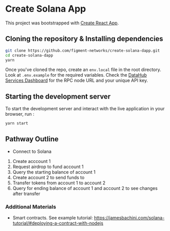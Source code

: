 # Create Solana App

This project was bootstrapped with [Create React App](https://github.com/facebook/create-react-app).

## Cloning the repository & Installing dependencies
```bash
git clone https://github.com/figment-networks/create-solana-dapp.git
cd create-solana-dapp
yarn
```

Once you've cloned the repo, create an `env.local` file in the root directory. Look at `.env.example` for the required variables.
Check the [DataHub Services Dashboard](https://datahub.figment.io/services/solana) for the RPC node URL and your unique API key.

## Starting the development server

To start the development server and interact with the live application in your browser, run :

```bash
yarn start
```

## Pathway Outline

-  Connect to Solana
1. Create acccount 1
2. Request airdrop to fund account 1
3. Query the starting balance of account 1
4. Create account 2 to send funds to
5. Transfer tokens from account 1 to account 2
6. Query for ending balance of account 1 and account 2 to see changes after transfer


### Additional Materials
- Smart contracts. See example tutorial: https://jamesbachini.com/solana-tutorial/#deploying-a-contract-with-nodejs
